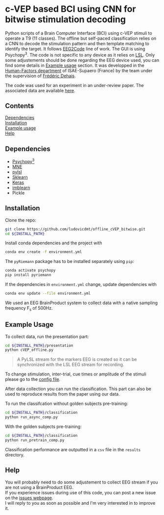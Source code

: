 c-VEP based BCI using CNN for bitwise stimulation decoding
====

Python scripts of a Brain Computer Interface (BCI) using c-VEP stimuli to operate a T9 (11 classes). The offline but self-paced classification relies on a CNN to decode the stimulation pattern and then template matching to identify the target. It follows [EEG2Code](https://journals.plos.org/plosone/article?id=10.1371/journal.pone.0221909) line of work. The GUI is using Psychopy<sup>3</sup>. The code is not specific to any device as it relies on [LSL](https://github.com/sccn/labstreaminglayer). Only some adjustements should be done regarding the EEG device used, you can find some details in [Example usage](#example-usage) section.
It was developped in the [Human-Factors department](https://personnel.isae-supaero.fr/neuroergonomie-et-facteurs-humains-dcas?lang=en) of ISAE-Supaero (France) by the team under the supervision of [Frédéric Dehais](https://personnel.isae-supaero.fr/frederic-dehais/).  

The code was used for an experiment in an under-review paper. The associated data are available [here](https://zenodo.org/).

## Contents

[Dependencies](#dependencies)  
[Installation](#installation)  
[Example usage](#example-usage)  
[Help](#help)

## Dependencies

* [Psychopy<sup>3</sup>](https://www.psychopy.org/download.html)
* [MNE](https://mne.tools/stable/install/mne_python.html)
* [pylsl](https://github.com/chkothe/pylsl)
* [Sklearn](https://scikit-learn.org/stable/install.html)
* [Keras](https://keras.io/)
* [imblearn](https://imbalanced-learn.org/stable/)
* Pickle

## Installation

Clone the repo:

```bash
git clone https://github.com/ludovicdmt/offline_cVEP_bitwise.git
cd ${INSTALL_PATH}
```

Install conda dependencies and the project with

```bash
conda env create -f environment.yml
```

The `pyRiemann` package has to be installed separately using `pip`:
```bash
conda activate psychopy
pip install pyriemann
```

If the dependencies in `environment.yml` change, update dependencies with

```bash
conda env update --file environment.yml
```

We used an EEG BrainProduct system to collect data with a native sampling frequency F<sub>s</sub> of 500Hz.

## Example Usage

To collect data, run the presentation part:

```bash
cd ${INSTALL_PATH}/presentation
python cVEP_offline.py
```

> A PyLSL stream for the markers EEG is created so it can be synchronized with the LSL EEG stream for recording.

To change stimulation, inter-trial, cue times or amplitude of the stimuli please go to the [config file](https://github.com/ludovicdmt/offline_cVEP_bitwise/blob/main/presentation/T9_config_cVEpoffline.json).  


After data collection you can run the classification. This part can also be used to reproduce results from the paper using our data.

To run the classifcation without golden subjects pre-training:
```bash
cd ${INSTALL_PATH}/classification
python run_async_comp.py
```

With the golden subjects pre-training:
```bash
cd ${INSTALL_PATH}/classification
python run_pretrain_comp.py
```

Classification performance are outputted in a `csv` file in the `results` directory.

## Help

You will probably need to do some adjustement to collect EEG stream if you are not using a BrainProduct EEG.  
If you experience issues during  use of this code, you can post a new issue on the [issues webpage](https://github.com/ludovicdmt/offline_cVEP_bitwise/issues).  
I will reply to you as soon as possible and I'm very interested in to improve it.


